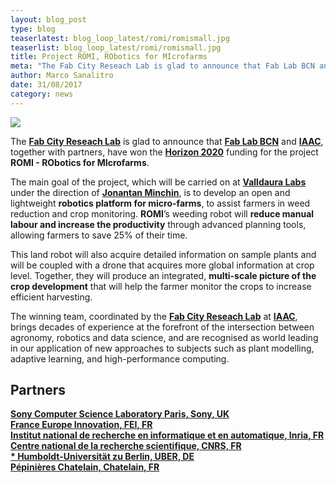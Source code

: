 ```yaml
---
layout: blog_post
type: blog
teaserlatest: blog_loop_latest/romi/romismall.jpg
teaserlist: blog_loop_latest/romi/romismall.jpg
title: Project ROMI, RObotics for MIcrofarms
meta: "The Fab City Reseach Lab is glad to announce that Fab Lab BCN and IAAC, together with partners, have won the Horizon 2020 funding for the project ROMI - RObotics for MIcrofarms."
author: Marco Sanalitro
date: 31/08/2017 
category: news
---
```


<img src= "http://www.fablabbcn.org/img/blog/blog_loop_latest/romi/romi1.jpg" align="middle"> 
<br>

The <strong><a href="http://fab.city/">Fab City Reseach Lab</a></strong> is glad to announce that <strong><a href="https://fablabbcn.org/index.html">Fab Lab BCN</a></strong> and <strong><a href="https://iaac.net/">IAAC</a></strong>, together with partners, have won the <strong><a href="https://ec.europa.eu/programmes/horizon2020/">Horizon 2020</a></strong> funding for the project <strong>ROMI - RObotics for MIcrofarms</strong>.<br> 

The main goal of the project, which will be carried on at <strong><a href="http://valldaura.net/">Valldaura Labs</a></strong> under the direction of <strong><a href="https://fablabbcn.org/about_us.html">Jonantan Minchin</a></strong>, is to develop an open and lightweight <strong>robotics platform for micro-farms</strong>, to assist farmers in weed reduction and crop monitoring. <strong>ROMI</strong>’s weeding robot will <strong>reduce manual labour and increase the productivity</strong> through advanced planning tools, allowing farmers to save 25% of their time.<br> 

This land robot will also acquire detailed information on sample plants and will be coupled with a drone that acquires more global information at crop level. Together, they will produce an integrated, <strong>multi-scale picture of the crop development</strong> that will help the farmer monitor the crops to increase efficient harvesting.<br> 

The winning team, coordinated by the <strong><a href="http://fab.city/">Fab City Reseach Lab</a></strong> at <strong><a href="https://iaac.net/">IAAC</a></strong>, brings decades of experience at the forefront of the intersection between agronomy, robotics and data science, and are recognised as world leading in our application of new approaches to subjects such as plant modelling, adaptive learning, and high-performance computing.<br> 

## Partners

<strong><a href="https://www.csl.sony.fr/"> Sony Computer Science Laboratory Paris, Sony, UK</a></strong><br>
<strong><a href="http://www.france-europe-innovation.fr/"> France Europe Innovation, FEI, FR</a></strong><br>
<strong><a href="https://www.inria.fr/en/"> Institut national de recherche en informatique et en automatique, Inria, FR</a></strong><br>
<strong><a href="http://www.cnrs.fr/index.php"> Centre national de la recherche scientifique, CNRS, FR</a></strong><br>
<strong><a href="https://tramooc.eu/partners/humboldt-universit%C3%A4t-zu-berlin-uber">* Humboldt-Universität zu Berlin, UBER, DE</a></strong><br>
<strong><a href="http://www.pepinieres-chatelain.com/"> Pépinières Chatelain, Chatelain, FR</a></strong><br>


